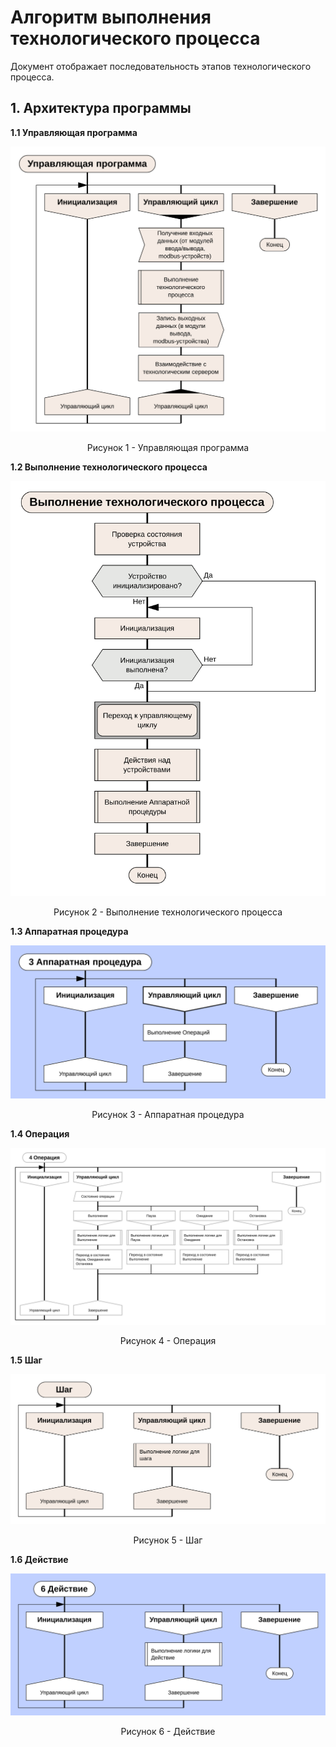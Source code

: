 # Алгоритм выполнения технологического процесса

Документ отображает последовательность этапов технологического процесса.  

## 1. Архитектура программы
  
**1.1 Управляющая программа**

<p align="center"><img src="block_diagram_images/first.svg" /></p>

<p align="center">Рисунок 1 - Управляющая программа</p>

**1.2 Выполнение технологического процесса**

<p align="center"><img src="block_diagram_images/second.svg" /></p>

<p align="center">Рисунок 2 - Выполнение технологического процесса</p>

**1.3 Аппаратная процедура**


<p align="center"><img src="block_diagram_images/third.svg" /></p>

<p align="center">Рисунок 3 - Аппаратная процедура</p>

**1.4 Операция**

<p align="center"><img src="block_diagram_images/forth.svg" /></p>

<p align="center">Рисунок 4 - Операция</p>

**1.5 Шаг**

<p align="center"><img src="block_diagram_images/fifth.svg" /></p>

<p align="center">Рисунок 5 - Шаг</p>

**1.6 Действие**

<p align="center"><img src="block_diagram_images/sixth.svg" /></p>

<p align="center">Рисунок 6 - Действие</p>
